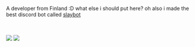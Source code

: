 <!-- hi :) -->
<p>A developer from Finland :D what else i should put here? oh also i made the best discord bot called <a target="_" href="https://slaybot.xyz">slaybot</a></p><br>

<br>
<img src="https://github-readme-stats.vercel.app/api?username=GhostSlayer&count_private=true"/>
<img src="https://github-readme-stats.vercel.app/api/wakatime?username=GhostSlayer"/>

